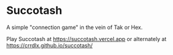 # Succotash
A simple "connection game" in the vein of Tak or Hex.

Play Succotash at https://succotash.vercel.app or alternately at https://crrdlx.github.io/succotash/

